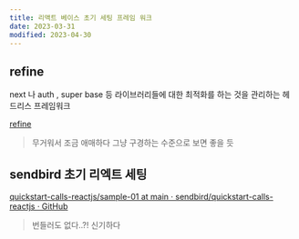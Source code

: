 ```yaml
---
title: 리액트 베이스 초기 세팅 프레임 워크
date: 2023-03-31
modified: 2023-04-30
---
```


## refine

next 나 auth , super base 등 라이브러리들에 대한 최적화를 하는 것을
관리하는 헤드리스 프레임워크

[refine](https://refine.dev)

> 무거워서 조금 애매하다
> 그냥 구경하는 수준으로 보면 좋을 듯

## sendbird 초기 리엑트 세팅

[quickstart-calls-reactjs/sample-01 at main · sendbird/quickstart-calls-reactjs · GitHub](https://github.com/sendbird/quickstart-calls-reactjs/tree/main/sample-01)

> 번들러도 없다..?! 신기하다

